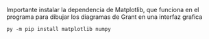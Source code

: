 Importante instalar la dependencia de Matplotlib, que funciona en el programa para dibujar los diagramas de Grant en una interfaz grafica

```py -m pip install matplotlib numpy```